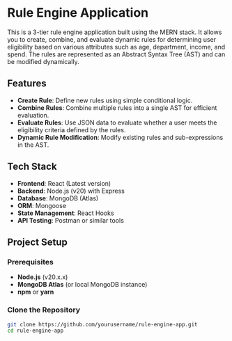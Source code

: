 # Rule Engine Application

This is a 3-tier rule engine application built using the MERN stack. It allows you to create, combine, and evaluate dynamic rules for determining user eligibility based on various attributes such as age, department, income, and spend. The rules are represented as an Abstract Syntax Tree (AST) and can be modified dynamically.

## Features
- **Create Rule**: Define new rules using simple conditional logic.
- **Combine Rules**: Combine multiple rules into a single AST for efficient evaluation.
- **Evaluate Rules**: Use JSON data to evaluate whether a user meets the eligibility criteria defined by the rules.
- **Dynamic Rule Modification**: Modify existing rules and sub-expressions in the AST.

## Tech Stack
- **Frontend**: React (Latest version)
- **Backend**: Node.js (v20) with Express
- **Database**: MongoDB (Atlas)
- **ORM**: Mongoose
- **State Management**: React Hooks
- **API Testing**: Postman or similar tools

## Project Setup

### Prerequisites
- **Node.js** (v20.x.x)
- **MongoDB Atlas** (or local MongoDB instance)
- **npm** or **yarn**

### Clone the Repository
  ```bash
  git clone https://github.com/yourusername/rule-engine-app.git
  cd rule-engine-app 

